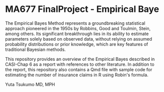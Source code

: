 # MA677 FinalProject - Empirical Baye　

The Empirical Bayes Method represents a groundbreaking statistical approach pioneered in the 1950s by Robbins, Good and Toulmin, Stein, among others. Its significant breakthrough lies in its ability to estimate parameters solely based on observed data, without relying on assumed probability distributions or prior knowledge, which are key features of traditional Bayesian methods.

This repository provides an overview of the Empirical Bayes described in CASI-Chap 6 as a report with references to other literature.
In addition to the report, this repository also contains a Qmd file with sample code for estimating the number of insurance claims in R using Robin's formula.

Yuta Tsukumo MD, MPH
